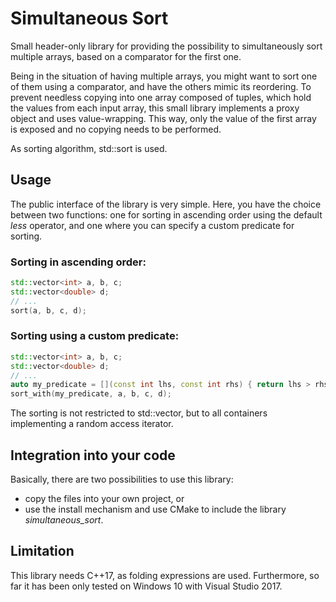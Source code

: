 # Simultaneous Sort
Small header-only library for providing the possibility to simultaneously sort multiple arrays, based on a comparator for the first one.

Being in the situation of having multiple arrays, you might want to sort one of them using a comparator, and have the others mimic its reordering. To prevent needless copying into one array composed of tuples, which hold the values from each input array, this small library implements a proxy object and uses value-wrapping. This way, only the value of the first array is exposed and no copying needs to be performed.

As sorting algorithm, std::sort is used.

## Usage
The public interface of the library is very simple. Here, you have the choice between two functions: one for sorting in ascending order using the default *less* operator, and one where you can specify a custom predicate for sorting.

### Sorting in ascending order:
```c++
std::vector<int> a, b, c;
std::vector<double> d;
// ...
sort(a, b, c, d);
```

### Sorting using a custom predicate:
```c++
std::vector<int> a, b, c;
std::vector<double> d;
// ...
auto my_predicate = [](const int lhs, const int rhs) { return lhs > rhs; };
sort_with(my_predicate, a, b, c, d);
```

The sorting is not restricted to std::vector, but to all containers implementing a random access iterator.

## Integration into your code
Basically, there are two possibilities to use this library:
  - copy the files into your own project, or
  - use the install mechanism and use CMake to include the library *simultaneous_sort*.

## Limitation
This library needs C++17, as folding expressions are used. Furthermore, so far it has been only tested on Windows 10 with Visual Studio 2017.
